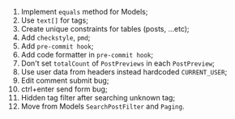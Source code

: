1. Implement `equals` method for Models;
2. Use `text[]` for tags;
3. Create unique constraints for tables (posts, ...etc);
4. Add `checkstyle`, `pmd`;
5. Add `pre-commit hook`;
6. Add code formatter in `pre-commit hook`;
7. Don't set `totalCount` of `PostPreviews` in each `PostPreview`;
8. Use user data from headers instead hardcoded `CURRENT_USER`;
9. Edit comment submit bug;
10. ctrl+enter send form bug;
11. Hidden tag filter after searching unknown tag;
12. Move from Models `SearchPostFilter` and `Paging`.
